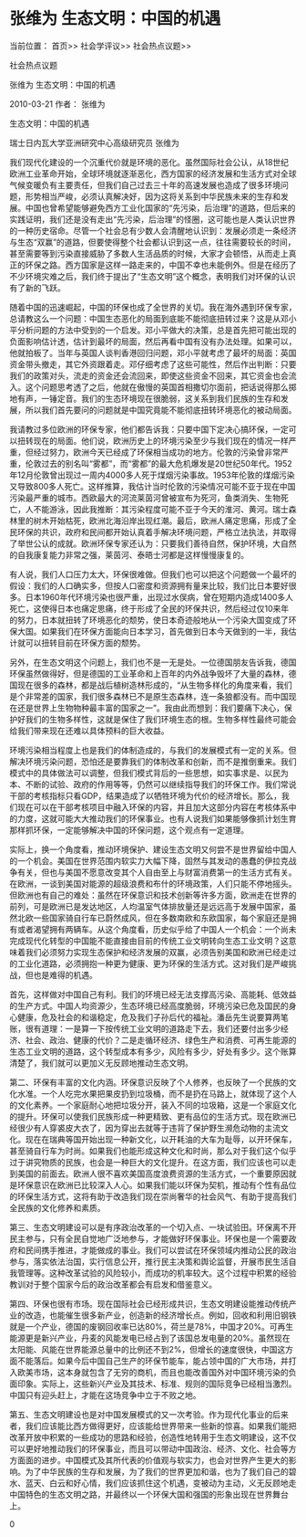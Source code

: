 # 张维为 生态文明：中国的机遇

当前位置： 首页>> 社会学评议>> 社会热点议题>>

社会热点议题

张维为 生态文明：中国的机遇

2010-03-21 作者： 张维为

生态文明：中国的机遇

瑞士日内瓦大学亚洲研究中心高级研究员  张维为

 我们现代化建设的一个沉重代价就是环境的恶化。虽然国际社会公认，从18世纪欧洲工业革命开始，全球环境就逐渐恶化，西方国家的经济发展和生活方式对全球气候变暖负有主要责任，但我们自己过去三十年的高速发展也造成了很多环境问题，形势相当严峻，必须认真解决好，因为这将关系到中华民族未来的生存和发展。中国也曾希望能够避免西方工业化国家的“先污染，后治理”的道路，但后来的实践证明，我们还是没有走出“先污染，后治理”的怪圈，这可能也是人类认识世界的一种历史宿命。尽管一个社会总有少数人会清醒地认识到：发展必须走一条经济与生态“双赢”的道路，但要使得整个社会都认识到这一点，往往需要较长的时间，甚至需要等到污染直接威胁了多数人生活品质的时候，大家才会顿悟，从而走上真正的环保之路。西方国家是这样一路走来的，中国不幸也未能例外。但是在经历了不少环境灾难之后，我们终于提出了“生态文明”这个概念，表明我们对环保的认识有了新的飞跃。

 随着中国的迅速崛起，中国的环保也成了全世界的关切。我在海外遇到环保专家，总请教这么一个问题：中国生态恶化的局面到底能不能彻底扭转过来？这是从邓小平分析问题的方法中受到的一个启发。邓小平做大的决策，总是首先把可能出现的负面影响估计透，估计到最坏的局面，然后再看中国有没有办法处理。如果可以，他就拍板了。当年与英国人谈判香港回归问题，邓小平就考虑了最坏的局面：英国资金带头撤走，其它外资跟着走。邓仔细考虑了这些可能性，然后作出判断：只要我们的政策对头，流走的资金还会流回来，即使这些资金不回来，其它资金也会流入。这个问题思考透了之后，他就在傲慢的英国首相撒切尔面前，把话说得那么掷地有声，一锤定音。我们的生态环境现在很脆弱，这关系到我们民族的生存和发展，所以我们首先要问的问题就是中国究竟能不能彻底扭转环境恶化的被动局面。

 我请教过多位欧洲的环保专家，他们都告诉我：只要中国下定决心搞环保，一定可以扭转现在的局面。他们说，欧洲历史上的环境污染至少与我们现在的情况一样严重，但经过努力，欧洲今天已经成了环保相当成功的地方。伦敦的污染曾非常严重，伦敦过去的别名叫“雾都”，而“雾都”的最大危机爆发是20世纪50年代。1952年12月伦敦曾出现过一周内4000多人死于煤烟污染事故。1953年伦敦的煤烟污染又导致800多人死亡。这样推算，我估计当时伦敦的污染情况可能不亚于现在中国污染最严重的城市。西欧最大的河流莱茵河曾被宣布为死河，鱼类消失、生物死亡，人不能游泳，因此我推断：其污染程度可能不亚于今天的淮河、黄河。瑞士森林里的树木开始枯死，欧洲北海沿岸出现红潮。最后，欧洲人痛定思痛，形成了全民环保的共识，政府和民间都开始认真着手解决环境问题，严格立法执法，并取得了举世公认的成就。欧洲环保专家还认为：只要我们善待自然，保护环境，大自然的自我康复能力非常之强，莱茵河、泰晤士河都是这样慢慢康复的。

 有人说，我们人口压力太大，环保很难做。但我们也可以把这个问题做一个最坏的假设：我们的人口确实多，但按人口密度和资源拥有量来比较，我们比日本要好很多。日本1960年代环境污染也很严重，出现过水俣病，曾在短期内造成1400多人死亡，这使得日本也痛定思痛，终于形成了全民的环保共识，然后经过仅10来年的努力，日本就扭转了环境恶化的颓势，使日本奇迹般地从一个污染大国变成了环保大国。如果我们在环保方面能向日本学习，首先做到日本今天做到的一半，我估计就可以扭转目前在环保方面的颓势。

 另外，在生态文明这个问题上，我们也不是一无是处。一位德国朋友告诉我，德国环保虽然做得好，但是德国的工业革命和上百年的内外战争毁坏了大量的森林，德国现在很多的森林，都是战后植树造林形成的，“从生物多样化的角度来看，我们是个非常差的国家，我们很多森林已不是原生态森林，连一条狼都没有。而中国现在还是世界上生物物种最丰富的国家之一”。我由此而想到：我们要痛下决心，保护好我们的生物多样性，这就是保住了我们环境生态的根。生物多样性最终可能会给我们带来现在还难以具体预料的巨大收益。

 环境污染相当程度上也是我们的体制造成的，与我们的发展模式有一定的关系。但解决环境污染问题，恐怕还是要靠我们的体制改革和创新，而不是推倒重来。我们模式中的具体做法可以调整，但我们模式背后的一些思想，如实事求是、以民为本、不断的试验、政府的作用等等，仍然可以继续指导我们的环保工作。我们常说干部的考核指标只看GDP，结果造成了以牺牲环境为代价的经济增长。那么，我们现在可以在干部考核项目中融入环保的内容，并且加大这部分内容在考核体系中的力度，这就可能大大推动我们的环保事业。也有人说我们如果能够像抓计划生育那样抓环保，一定能够解决中国的环保问题，这个观点有一定道理。

 实际上，换一个角度看，推动环境保护、建设生态文明又何尝不是世界留给中国人的一个机会。美国在世界范围内软实力大幅下降，固然与其发动的愚蠢的伊拉克战争有关，但也与美国不愿意改变其个人自由至上与财富消费第一的生活方式有关。在欧洲，一谈到美国对能源的超级浪费和布什的环境政策，人们只能不停地摇头。但欧洲也有自己的难处：虽然在环保意识和技术创新等许多方面，欧洲走在世界的前列，可是欧洲已是发达地区，人均温室气体排放量还是远远高于发展中国家，虽然北欧一些国家骑自行车已蔚然成风，但在多数南欧和东欧国家，每个家庭还是拥有或者渴望拥有两辆车。从这个角度看，历史似乎给了中国人一个机会：一个尚未完成现代化转型的中国能不能直接由目前的传统工业文明转向生态工业文明？这意味着我们必须努力实现生态保护和经济发展的双赢，必须告别美国和欧洲已经走过的工业化道路，必须拥抱一种更为健康、更为环保的生活方式。这对我们是严峻挑战，但也是难得的机遇。

 首先，这样做对中国自己有利。我们的环境已经无法支撑高污染、高能耗、低效益的生产方式。中国人均资源少，生态环境已经高度脆弱，环境污染已危及国民的身心健康，危及社会的和谐稳定，危及我们子孙后代的福祉。潘岳先生说要算两笔账，很有道理：一是算一下按传统工业文明的道路走下去，我们还要付出多少经济、社会、政治、健康的代价？二是走循环经济、绿色生产和消费、可再生能源的生态工业文明的道路，这个转型成本有多少，风险有多少，好处有多少。这个账算清楚了，我们就可以更加义无反顾地推动生态文明。

 第二、环保有丰富的文化内涵。环保意识反映了个人修养，也反映了一个民族的文化水准。一个人吃完水果把果皮扔到垃圾桶，而不是扔在马路上，就体现了这个人的文化素养。一个家庭耐心地把垃圾分开，装入不同的垃圾箱，这是一个家庭文化的提升。环保可以使我们民族形成一种更精致、更有品位的生活方式。现在欧洲已经很少有人穿裘皮大衣了，因为穿出去就等于违背了保护野生濒危动物的主流文化。现在在瑞典等国开始出现一种新文化，以开耗油的大车为耻辱，以开环保车，甚至骑自行车为时尚。如果我们也能形成这种文化和时尚，那么对于我们这个似乎过于讲究物质的民族，也会是一种巨大的文化提升。在这方面，我们应该也可以走到美国的前面去。欧洲人很不喜欢美国高度浪费资源的生活方式，一个重要原因就是环保意识在欧洲已比较深入人心。如果我们能以环保为契机，推动有个性有品位的环保生活方式，这将有助于改造我们现在崇尚奢华的社会风气、有助于提高我们全民族的文化修养和素质。

 第三、生态文明建设可以是有序政治改革的一个切入点、一块试验田。环保离不开民主参与，只有全民自觉地广泛地参与，才能做好环保事业。环保也是一个需要政府和民间携手推进，才能做成的事业。我们可以尝试在环保领域内推动公民的政治参与，落实依法治国，实行信息公开，推行民主决策和舆论监督，开展市民生活自我管理等。这种改革试验的风险较小，而成功的机率较大。这个过程中积累的经验教训对于整个国家今后的政治改革都会有启发和借鉴意义。

 第四、环保也很有市场。现在国际社会已经形成共识，生态文明建设能推动传统产业的改造，也能催生很多新产业，创造新的经济增长点。例如，回收和利用旧钢铁就是一个产业，德国的废钢回收率已达80%，荷兰是78%，中国才20%。可再生能源更是新兴产业，丹麦的风能发电已经占到了该国总发电量的20%。虽然现在太阳能、风能在世界能源总量中的比例还不到2%，但增长的速度很快，中国这方面不能落后。如果今后中国自己生产的环保节能车，能占领中国的广大市场，并打入欧美市场，这本身就包含了无穷的商机，而且也能改善国外对中国环境污染的负面印象。实际上，这些新兴产业及其技术、标准、规则的国际竞争已经相当激烈。中国只有迎头赶上，才能在这场竞争中立于不败之地。

 第五、生态文明建设也是对中国发展模式的又一次考验。作为现代化事业的后来者，我们应该能比西方做得更好，应该能给世界带来一些新的惊喜。如果我们能把改革开放中积累的一些成功的思路和经验，创造性地转用于生态文明建设，这不仅可以更好地推动我们的环保事业，而且可以带动中国政治、经济、文化、社会等方方面面的进步。中国模式及其所代表的价值观与软实力，也会对世界产生更大的影响。为了中华民族的生存和发展，为了我们的世界更加和谐，也为了我们自己的碧水、蓝天、白云和好心情，我们应该抓住这个机遇，变被动为主动，义无反顾地走中国特色的生态文明之路，并最终以一个环保大国和强国的形象出现在世界舞台上。 

0